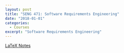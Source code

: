 ```yaml
---
layout: post
title: "SENG 471: Software Requirements Engineering"
date: "2018-01-01"
categories:
  - Courses
excerpt: "Software Requirements Engineering"
---
```


[LaTeX Notes](seng-471.pdf)
